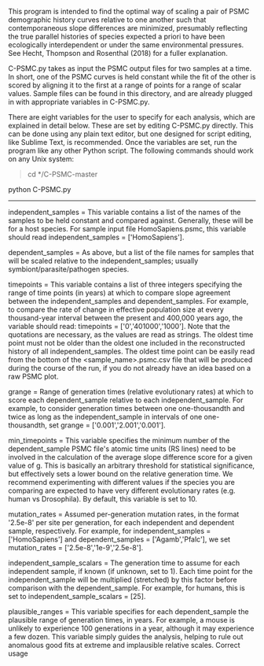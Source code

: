 This program is intended to find the optimal way of scaling a pair of PSMC demographic history curves relative to one another such that contemporaneous slope differences are minimized, presumably reflecting the true parallel histories of species expected a priori to have been ecologically interdependent or under the same environmental pressures. See Hecht, Thompson and Rosenthal (2018) for a fuller explanation.

C-PSMC.py takes as input the PSMC output files for two samples at a time. In short, one of the PSMC curves is held constant while the fit of the other is scored by aligning it to the first at a range of points for a range of scalar values. Sample files can be found in this directory, and are already plugged in with appropriate variables in C-PSMC.py. 

There are eight variables for the user to specify for each analysis, which are explained in detail below. These are set by editing C-PSMC.py directly. This can be done using any plain text editor, but one designed for script editing, like Sublime Text, is recommended. Once the variables are set, run the program like any other Python script. The following commands should work on any Unix system:

> cd */C-PSMC-master

python C-PSMC.py

______________________________________


independent_samples =
This variable contains a list of the names of the samples to be held constant and compared against. Generally, these will be for a host species. For sample input file HomoSapiens.psmc, this variable should read independent_samples = ['HomoSapiens'].


dependent_samples = 
As above, but a list of the file names for samples that will be scaled relative to the independent_samples; usually symbiont/parasite/pathogen species.


timepoints = 
This variable contains a list of three integers specifying the range of time points (in years) at which to compare slope agreement between the independent_samples and dependent_samples. For example, to compare the rate of change in effective population size at every thousand-year interval between the present and 400,000 years ago, the variable should read: timepoints = ['0','401000','1000']. Note that the quotations are necessary, as the values are read as strings. The oldest time point must not be older than the oldest one included in the reconstructed history of all independent_samples. The oldest time point can be easily read from the bottom of the <sample_name>.psmc.csv file that will be produced during the course of the run, if you do not already have an idea based on a raw PSMC plot. 


grange = 
Range of generation times (relative evolutionary rates) at which to score each dependent_sample relative to each independent_sample. For example, to consider generation times between one one-thousandth and twice as long as the independent_sample in intervals of one one-thousandth, set grange = ['0.001','2.001','0.001'].


min_timepoints = 
This variable specifies the minimum number of the dependent_sample PSMC file's atomic time units (RS lines) need to be involved in the calculation of the average slope difference score for a given value of g. This is basically an arbitrary threshold for statistical significance, but effectively sets a lower bound on the relative generation time. We recommend experimenting with different values if the species you are comparing are expected to have very different evolutionary rates (e.g. human vs Drosophila). By default, this variable is set to 10.


mutation_rates = 
Assumed per-generation mutation rates, in the format '2.5e-8' per site per generation, for each independent and dependent sample, respectively. For example, for independent_samples = ['HomoSapiens'] and dependent_samples = ['Agamb','Pfalc'], we set mutation_rates = ['2.5e-8','1e-9','2.5e-8']. 


independent_sample_scalars = 
The generation time to assume for each independent sample, if known (if unknown, set to 1). Each time point for the independent_sample will be multiplied (stretched) by this factor before comparison with the dependent_sample. For example, for humans, this is set to independent_sample_scalars = [25].


plausible_ranges = 
This variable specifies for each dependent_sample the plausible range of generation times, in years. For example, a mouse is unlikely to experience 100 generations in a year, although it may experience a few dozen. This variable simply guides the analysis, helping to rule out anomalous good fits at extreme and implausible relative scales. Correct usage 













